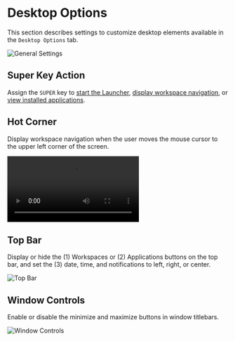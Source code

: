 # Desktop Options

This section describes settings to customize desktop elements available in the `Desktop Options` tab.

![General Settings](/images/customize-desktop/general-settings.png)

## Super Key Action

Assign the `SUPER` key to [start the Launcher](/navigate-pop/launching-applications.md#using-the-launcher), [display workspace navigation](/navigate-pop/using-workspaces.md), or [view installed applications](/navigate-pop/launching-applications.md#the-applications-menu).

## Hot Corner

Display workspace navigation when the user moves the mouse cursor to the upper left corner of the screen.

<video autoplay loop>
    <source src="/images/customize-desktop/hot-corner.webm" />
</video>

## Top Bar

Display or hide the (1) Workspaces or (2) Applications buttons on the top bar, and set the (3) date, time, and notifications to left, right, or center.

![Top Bar](/images/customize-desktop/top-bar.png)

## Window Controls

Enable or disable the minimize and maximize buttons in window titlebars.

![Window Controls](/images/customize-desktop/window-controls.png)
